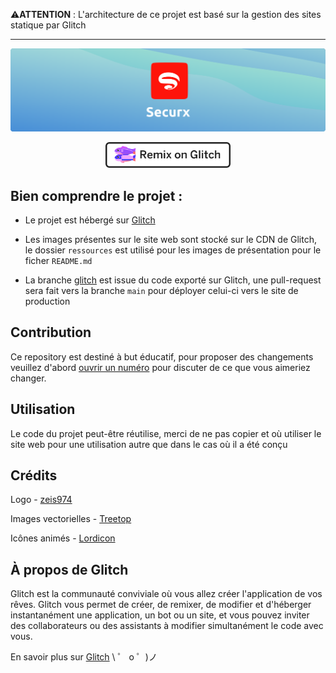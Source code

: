 <p>⚠️<strong>ATTENTION</strong> : L'architecture de ce projet est basé sur la gestion des sites statique par Glitch</p>

<hr>

<img src="ressources/banner.svg" />
<p align="center">
    <a rel="noorepener" href="https://glitch.com/edit/#!/remix/securx">
        <img width="200" src="ressources/remix-on-glitch.svg" />
    </a>
<br>

## Bien comprendre le projet :

- Le projet est hébergé sur [Glitch](https://glitch.com)

- Les images présentes sur le site web sont stocké sur le CDN de Glitch, le dossier `ressources` est utilisé pour les images de présentation pour le ficher `README.md`

- La branche [glitch](https://github.com/zeis974/Securx/tree/glitch) est issue du code exporté sur Glitch, une pull-request sera fait vers la branche `main` pour déployer celui-ci vers le site de production

## Contribution

Ce repository est destiné à but éducatif, pour proposer des changements veuillez d'abord [ouvrir un numéro](https://github.com/zeis974/Securx/issues) pour discuter de ce que vous aimeriez changer.

## Utilisation

Le code du projet peut-être réutilise, merci de ne pas copier et où utiliser le site web pour une utilisation autre que dans le cas où il a été conçu

## Crédits

Logo - [zeis974](https://twitter.com/zeis974)

Images vectorielles - [Treetop](https://www.figma.com/@treetop)

Icônes animés - [Lordicon](https://lordicon.com)

## À propos de Glitch

Glitch est la communauté conviviale où vous allez créer l'application de vos rêves. Glitch vous permet de créer, de remixer, de modifier et d'héberger instantanément une application, un bot ou un site, et vous pouvez inviter des collaborateurs ou des assistants à modifier simultanément le code avec vous.

En savoir plus sur [Glitch](https://glitch.com) \ ゜ o ゜)ノ
